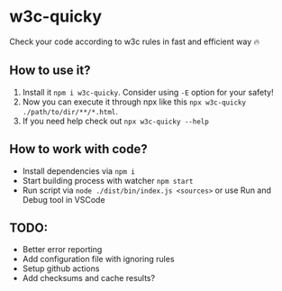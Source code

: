 # w3c-quicky

Check your code according to w3c rules in fast and efficient way 🔥

## How to use it?

1. Install it `npm i w3c-quicky`. Consider using `-E` option for your safety!
2. Now you can execute it through npx like this `npx w3c-quicky ./path/to/dir/**/*.html`.
3. If you need help check out `npx w3c-quicky --help`

## How to work with code?

- Install dependencies via `npm i`
- Start building process with watcher `npm start`
- Run script via `node ./dist/bin/index.js <sources>` or use Run and Debug tool in VSCode

## TODO:

- Better error reporting
- Add configuration file with ignoring rules
- Setup github actions
- Add checksums and cache results?
